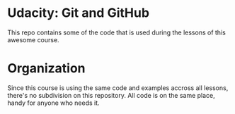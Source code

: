 # Udacity: Git and GitHub

This repo contains some of the code that is used during the lessons of this awesome course.

# Organization
Since this course is using the same code and examples accross all lessons, there's no subdivision on this repository. All code is on the same place, handy for anyone who needs it.
